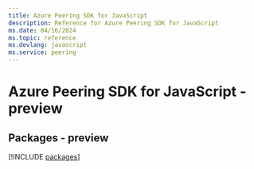 ```yaml
---
title: Azure Peering SDK for JavaScript
description: Reference for Azure Peering SDK for JavaScript
ms.date: 04/16/2024
ms.topic: reference
ms.devlang: javascript
ms.service: peering
---
```

# Azure Peering SDK for JavaScript - preview
## Packages - preview
[!INCLUDE [packages](peering-index.md)]